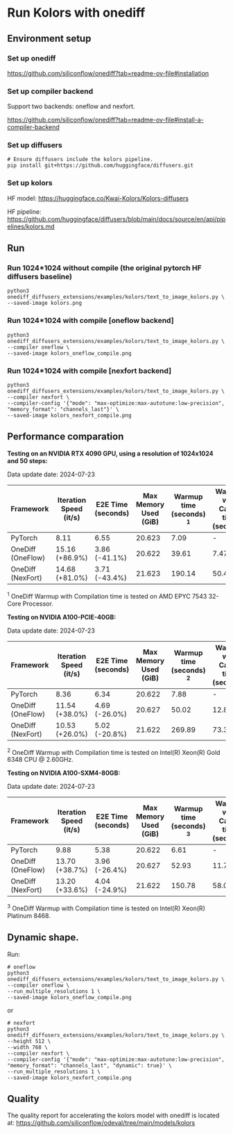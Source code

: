 # Run Kolors with onediff


## Environment setup

### Set up onediff
https://github.com/siliconflow/onediff?tab=readme-ov-file#installation

### Set up compiler backend
Support two backends: oneflow and nexfort.

https://github.com/siliconflow/onediff?tab=readme-ov-file#install-a-compiler-backend


### Set up diffusers

```
# Ensure diffusers include the kolors pipeline.
pip install git+https://github.com/huggingface/diffusers.git
```

### Set up kolors

HF model: https://huggingface.co/Kwai-Kolors/Kolors-diffusers

HF pipeline: https://github.com/huggingface/diffusers/blob/main/docs/source/en/api/pipelines/kolors.md


## Run

### Run 1024*1024 without compile (the original pytorch HF diffusers baseline)
```
python3 onediff_diffusers_extensions/examples/kolors/text_to_image_kolors.py \
--saved-image kolors.png
```

### Run 1024*1024 with compile [oneflow backend]

```
python3 onediff_diffusers_extensions/examples/kolors/text_to_image_kolors.py \
--compiler oneflow \
--saved-image kolors_oneflow_compile.png
```

### Run 1024*1024 with compile [nexfort backend]

```
python3 onediff_diffusers_extensions/examples/kolors/text_to_image_kolors.py \
--compiler nexfort \
--compiler-config '{"mode": "max-optimize:max-autotune:low-precision", "memory_format": "channels_last"}' \
--saved-image kolors_nexfort_compile.png
```

## Performance comparation

**Testing on an NVIDIA RTX 4090 GPU, using a resolution of 1024x1024 and 50 steps:**

Data update date: 2024-07-23

| Framework          | Iteration Speed (it/s) | E2E Time (seconds) | Max Memory Used (GiB) | Warmup time (seconds) <sup>1</sup> | Warmup with Cache time (seconds) |
|--------------------|------------------------|--------------------|-----------------------|-------------|------------------------|
| PyTorch            | 8.11                   | 6.55               | 20.623                | 7.09        | -                      |
| OneDiff (OneFlow)  | 15.16 (+86.9%)                 | 3.86 (-41.1%)              | 20.622                | 39.61       | 7.47                   |
| OneDiff (NexFort)  | 14.68 (+81.0%)                 | 3.71 (-43.4%)              | 21.623                | 190.14      | 50.46                  |

 <sup>1</sup> OneDiff Warmup with Compilation time is tested on AMD EPYC 7543 32-Core Processor.

**Testing on NVIDIA A100-PCIE-40GB:**

Data update date: 2024-07-23

| Framework          | Iteration Speed (it/s) | E2E Time (seconds) | Max Memory Used (GiB) | Warmup time (seconds) <sup>2</sup> | Warmup with Cache time (seconds) |
|--------------------|------------------------|--------------------|-----------------------|-------------|------------------------|
| PyTorch            | 8.36                   | 6.34               | 20.622                | 7.88        | -                      |
| OneDiff (OneFlow)  | 11.54 (+38.0%)                 | 4.69 (-26.0%)              | 20.627                | 50.02       | 12.82                  |
| OneDiff (NexFort)  | 10.53 (+26.0%)                 | 5.02 (-20.8%)              | 21.622                | 269.89      | 73.31                  |

 <sup>2</sup> OneDiff Warmup with Compilation time is tested on Intel(R) Xeon(R) Gold 6348 CPU @ 2.60GHz.

**Testing on NVIDIA A100-SXM4-80GB:**

Data update date: 2024-07-23

| Framework          | Iteration Speed (it/s) | E2E Time (seconds) | Max Memory Used (GiB) | Warmup time (seconds) <sup>3</sup> | Warmup with Cache time (seconds) |
|--------------------|------------------------|--------------------|-----------------------|-------------|------------------------|
| PyTorch            | 9.88                   | 5.38               | 20.622                | 6.61        | -                      |
| OneDiff (OneFlow)  | 13.70 (+38.7%)                 | 3.96 (-26.4%)              | 20.627                | 52.93       | 11.79                  |
| OneDiff (NexFort)  | 13.20 (+33.6%)                 | 4.04 (-24.9%)              | 21.622                | 150.78      | 58.07                  |

 <sup>3</sup> OneDiff Warmup with Compilation time is tested on Intel(R) Xeon(R) Platinum 8468.

## Dynamic shape.

Run:

```
# oneflow
python3 onediff_diffusers_extensions/examples/kolors/text_to_image_kolors.py \
--compiler oneflow \
--run_multiple_resolutions 1 \
--saved-image kolors_oneflow_compile.png
```

or

```
# nexfort
python3 onediff_diffusers_extensions/examples/kolors/text_to_image_kolors.py \
--height 512 \
--width 768 \
--compiler nexfort \
--compiler-config '{"mode": "max-optimize:max-autotune:low-precision", "memory_format": "channels_last", "dynamic": true}' \
--run_multiple_resolutions 1 \
--saved-image kolors_nexfort_compile.png
```

## Quality

The quality report for accelerating the kolors model with onediff is located at:
https://github.com/siliconflow/odeval/tree/main/models/kolors

